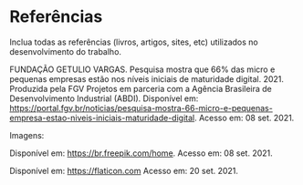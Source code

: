 # Referências

Inclua todas as referências (livros, artigos, sites, etc) utilizados no desenvolvimento do trabalho.

FUNDAÇÃO GETULIO VARGAS. Pesquisa mostra que 66% das micro e pequenas empresas estão nos níveis iniciais de maturidade digital. 2021. Produzida pela FGV Projetos em parceria com a Agência Brasileira de Desenvolvimento Industrial (ABDI). Disponível em: https://portal.fgv.br/noticias/pesquisa-mostra-66-micro-e-pequenas-empresa-estao-niveis-iniciais-maturidade-digital. Acesso em: 08 set. 2021. 

Imagens: 

Disponível em: https://br.freepik.com/home. Acesso em: 08 set. 2021. 

Disponível em: https://flaticon.com Acesso em: 20 set. 2021. 

